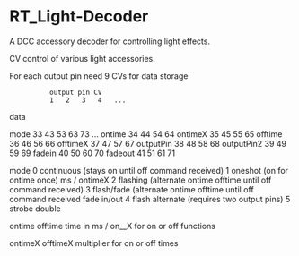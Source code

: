 # RT_Light-Decoder
A DCC accessory decoder for controlling light effects.


CV control of various light accessories.


For each output pin need 9 CVs for data storage

              output pin CV
              1   2   3   4   ...
  data

  mode       33  43  53  63  73  ... 
  ontime     34  44  54  64
  ontimeX    35  45  55  65
  offtime    36  46  56  66
  offtimeX   37  47  57  67
  outputPin  38  48  58  68
  outputPin2 39  49  59  69
  fadein     40  50  60  70
  fadeout    41  51  61  71



mode
  0 continuous (stays on until off command received)
  1 oneshot (on for ontime once) ms / ontimeX
  2 flashing (alternate ontime offtime until off command received)
  3 flash/fade (alternate ontime offtime until off command received fade in/out
  4 flash alternate (requires two output pins)
  5 strobe double

ontime offtime
  time in ms / on__X for on or off functions

ontimeX offtimeX
  multiplier for on or off times


